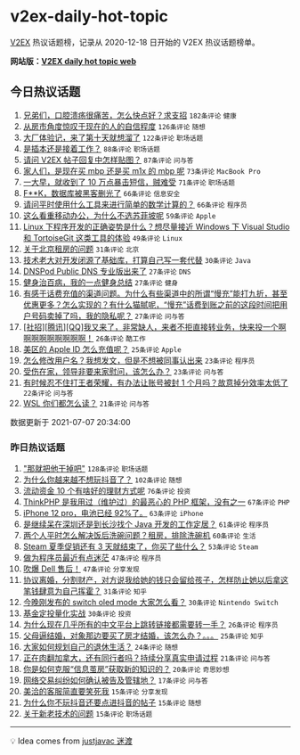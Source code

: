 # v2ex-daily-hot-topic

[V2EX](https://www.v2ex.com/) 热议话题榜，记录从 2020-12-18 日开始的 V2EX 热议话题榜单。

**网站版：[V2EX daily hot topic web](https://boojack.github.io/v2ex-daily-hot-topic-web/)**

## 今日热议话题

<!-- TODAY BEGIN -->

1. [兄弟们，口腔溃疡很痛苦，怎么快点好？求支招](https://www.v2ex.com/t/788021) `182条评论` `健康`
1. [从房市角度惊叹于现在的人的自信程度](https://www.v2ex.com/t/788100) `126条评论` `随想`
1. [大厂体验记，来了第十天就想溜了](https://www.v2ex.com/t/788005) `122条评论` `职场话题`
1. [是插本还是接着工作？](https://www.v2ex.com/t/788002) `88条评论` `职场话题`
1. [请问 V2EX 帖子回复中怎样贴图？](https://www.v2ex.com/t/788014) `87条评论` `问与答`
1. [家人们，是现在买 mbp 还是买 m1x 的 mbp 呢](https://www.v2ex.com/t/787997) `73条评论` `MacBook Pro`
1. [一大早，就收到了 10 万点暴击短信，贼难受](https://www.v2ex.com/t/788000) `71条评论` `职场话题`
1. [F**K，数据库被黑客删光了](https://www.v2ex.com/t/788046) `66条评论` `信息安全`
1. [请问平时使用什么工具来进行简单的数学计算的？](https://www.v2ex.com/t/788166) `66条评论` `程序员`
1. [这么看重移动办公，为什么不选苏菲坡呢](https://www.v2ex.com/t/788049) `59条评论` `Apple`
1. [Linux 下程序开发的正确姿势是什么？想尽量接近 Windows 下 Visual Studio 和 TortoiseGit 这类工具的体验](https://www.v2ex.com/t/788078) `49条评论` `Linux`
1. [关于北京租房的问题](https://www.v2ex.com/t/788017) `31条评论` `北京`
1. [技术老大对开发闭源了基础库，打算自己写一套代替](https://www.v2ex.com/t/788087) `30条评论` `Java`
1. [DNSPod Public DNS 专业版出来了](https://www.v2ex.com/t/788130) `27条评论` `DNS`
1. [健身治百病，我的一点健身总结](https://www.v2ex.com/t/788123) `27条评论` `健身`
1. [有感于话费充值的渠道问题。为什么有些渠道中的所谓“慢充”能打九折，甚至优惠更多？怎么实现的？有什么猫腻呢，“慢充”话费到账之前的这段时间把用户号码卖掉了吗，我的隐私呢？](https://www.v2ex.com/t/788003) `27条评论` `问与答`
1. [[社招][腾讯][QQ]我又来了，非常缺人，来者不拒直接转业务，快来投一个啊啊啊啊啊啊啊啊啊！](https://www.v2ex.com/t/788091) `26条评论` `酷工作`
1. [美区的 Apple ID 怎么充值呢？](https://www.v2ex.com/t/788096) `25条评论` `Apple`
1. [怎么修改用户名？我想发文，但是不想被同事认出来](https://www.v2ex.com/t/788131) `23条评论` `程序员`
1. [受伤在家，领导非要来家慰问，该怎么办？](https://www.v2ex.com/t/788037) `23条评论` `问与答`
1. [有时候忍不住打王者荣耀，有办法让账号被封 1 个月吗？故意掉分效率太低了](https://www.v2ex.com/t/788095) `22条评论` `问与答`
1. [WSL 你们都怎么读？](https://www.v2ex.com/t/788068) `21条评论` `问与答`

数据更新于 2021-07-07 20:34:00

<!-- TODAY END -->

### 昨日热议话题

<!-- YESTERDAY BEGIN -->

1. ["那就把他干掉吧"](https://www.v2ex.com/t/787776) `128条评论` `职场话题`
1. [为什么你越来越不想玩抖音了？](https://www.v2ex.com/t/787774) `102条评论` `随想`
1. [流动资金 10 个有啥好的理财方式呢](https://www.v2ex.com/t/787779) `76条评论` `投资`
1. [ThinkPHP 是我用过（维护过）的最恶心的 PHP 框架，没有之一](https://www.v2ex.com/t/787809) `67条评论` `PHP`
1. [iPhone 12 pro，电池已经 92%了。](https://www.v2ex.com/t/787765) `63条评论` `iPhone`
1. [是继续呆在深圳还是到长沙找个 Java 开发的工作定居？](https://www.v2ex.com/t/787884) `61条评论` `程序员`
1. [两个人平时怎么解决饭后洗碗问题？租房，排除洗碗机](https://www.v2ex.com/t/787920) `60条评论` `生活`
1. [Steam 夏季促销还有 3 天就结束了，你买了些什么？](https://www.v2ex.com/t/787867) `53条评论` `Steam`
1. [做为程序员最近有点迷茫](https://www.v2ex.com/t/787786) `47条评论` `程序员`
1. [吹爆 Dell 售后！](https://www.v2ex.com/t/787805) `47条评论` `分享发现`
1. [协议离婚，分割财产，对方说我给她的钱只会留给孩子，怎样防止她以后拿这笔钱肆意为自己挥霍？](https://www.v2ex.com/t/787784) `31条评论` `知乎`
1. [今晚刚发布的 switch oled mode 大家怎么看？](https://www.v2ex.com/t/787972) `30条评论` `Nintendo Switch`
1. [基金定投量化实战](https://www.v2ex.com/t/787907) `30条评论` `投资`
1. [为什么现在几乎所有的中文平台上跳转链接都需要转一手？](https://www.v2ex.com/t/787858) `26条评论` `程序员`
1. [父母逼结婚，对象那边要买了房才结婚，该怎么办？。。。](https://www.v2ex.com/t/787791) `25条评论` `知乎`
1. [大家如何规划自己的退休生活？](https://www.v2ex.com/t/787826) `24条评论` `随想`
1. [正在肉翻加拿大，还有同行者吗？持续分享真实申请过程](https://www.v2ex.com/t/787789) `21条评论` `问与答`
1. [你是如何克服“信息茧房”获取新的知识的？](https://www.v2ex.com/t/787943) `20条评论` `奇思妙想`
1. [网络交易纠纷如何确认被告及管辖地？](https://www.v2ex.com/t/787843) `17条评论` `问与答`
1. [美洽的客服简直要笑死我](https://www.v2ex.com/t/787891) `15条评论` `分享发现`
1. [为什么你不玩抖音还要点进抖音的帖子](https://www.v2ex.com/t/787854) `15条评论` `随想`
1. [关于新老技术的问题](https://www.v2ex.com/t/787796) `15条评论` `职场话题`

<!-- YESTERDAY END -->

---

💡 Idea comes from [justjavac 迷渡](https://github.com/justjavac/)
